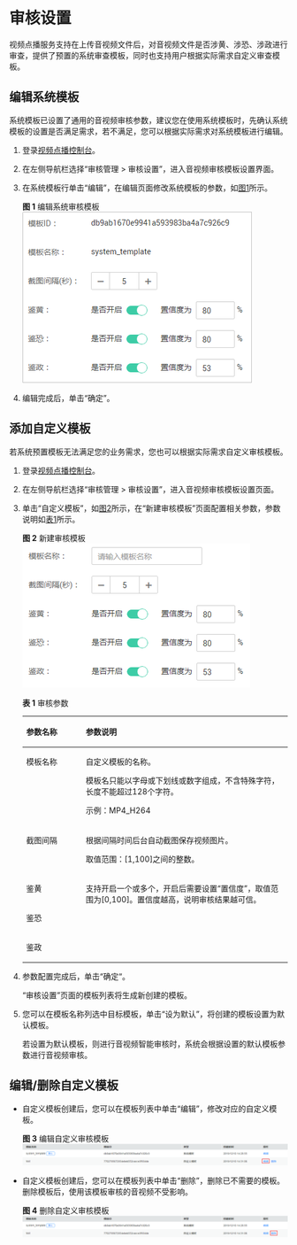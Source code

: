 # 审核设置<a name="vod_01_0057"></a>

视频点播服务支持在上传音视频文件后，对音视频文件是否涉黄、涉恐、涉政进行审查，提供了预置的系统审查模板，同时也支持用户根据实际需求自定义审查模板。

## 编辑系统模板<a name="section927531422114"></a>

系统模板已设置了通用的音视频审核参数，建议您在使用系统模板时，先确认系统模板的设置是否满足需求，若不满足，您可以根据实际需求对系统模板进行编辑。

1.  登录[视频点播控制台](视频点播控制台https://console.huaweicloud.com/vod)。
2.  在左侧导航栏选择“审核管理 \> 审核设置”，进入音视频审核模板设置界面。
3.  在系统模板行单击“编辑”，在编辑页面修改系统模板的参数，如[图1](#fig124991281575)所示。

    **图 1**  编辑系统审核模板<a name="fig124991281575"></a>  
    ![](figures/编辑系统审核模板.png "编辑系统审核模板")

4.  编辑完成后，单击“确定”。

## 添加自定义模板<a name="section1587923818403"></a>

若系统预置模板无法满足您的业务需求，您也可以根据实际需求自定义审核模板。

1.  登录[视频点播控制台](视频点播控制台https://console.huaweicloud.com/vod)。
2.  在左侧导航栏选择“审核管理 \> 审核设置”，进入音视频审核模板设置页面。
3.  单击“自定义模板”，如[图2](#fig105661124174414)所示，在“新建审核模板”页面配置相关参数，参数说明如[表1](#table18452955164118)所示。

    **图 2**  新建审核模板<a name="fig105661124174414"></a>  
    ![](figures/新建审核模板.png "新建审核模板")

    **表 1**  审核参数

    <a name="table18452955164118"></a>
    <table><thead align="left"><tr id="row104521855104115"><th class="cellrowborder" valign="top" width="22.45%" id="mcps1.2.3.1.1"><p id="p16452455134116"><a name="p16452455134116"></a><a name="p16452455134116"></a>参数名称</p>
    </th>
    <th class="cellrowborder" valign="top" width="77.55%" id="mcps1.2.3.1.2"><p id="p1445255564117"><a name="p1445255564117"></a><a name="p1445255564117"></a>参数说明</p>
    </th>
    </tr>
    </thead>
    <tbody><tr id="row37001686487"><td class="cellrowborder" valign="top" width="22.45%" headers="mcps1.2.3.1.1 "><p id="p67002081485"><a name="p67002081485"></a><a name="p67002081485"></a>模板名称</p>
    </td>
    <td class="cellrowborder" valign="top" width="77.55%" headers="mcps1.2.3.1.2 "><p id="p2557012969"><a name="p2557012969"></a><a name="p2557012969"></a>自定义模板的名称。</p>
    <p id="p1655711210611"><a name="p1655711210611"></a><a name="p1655711210611"></a>模板名只能以字母或下划线或数字组成，不含特殊字符，长度不能超过128个字符。</p>
    <p id="p1878834992017"><a name="p1878834992017"></a><a name="p1878834992017"></a>示例：MP4_H264</p>
    </td>
    </tr>
    <tr id="row24521455174116"><td class="cellrowborder" valign="top" width="22.45%" headers="mcps1.2.3.1.1 "><p id="p184522559411"><a name="p184522559411"></a><a name="p184522559411"></a>截图间隔</p>
    </td>
    <td class="cellrowborder" valign="top" width="77.55%" headers="mcps1.2.3.1.2 "><p id="p94527552417"><a name="p94527552417"></a><a name="p94527552417"></a>根据间隔时间后台自动截图保存视频图片。</p>
    <p id="p886862375012"><a name="p886862375012"></a><a name="p886862375012"></a>取值范围：[1,100]之间的整数。</p>
    </td>
    </tr>
    <tr id="row1445245524112"><td class="cellrowborder" valign="top" width="22.45%" headers="mcps1.2.3.1.1 "><p id="p1245216555419"><a name="p1245216555419"></a><a name="p1245216555419"></a>鉴黄</p>
    </td>
    <td class="cellrowborder" rowspan="3" valign="top" width="77.55%" headers="mcps1.2.3.1.2 "><p id="p114521155194115"><a name="p114521155194115"></a><a name="p114521155194115"></a>支持开启一个或多个，开启后需要设置<span class="parmname" id="parmname14525550411"><a name="parmname14525550411"></a><a name="parmname14525550411"></a>“置信度”</span>，取值范围为[0,100]。置信度越高，说明审核结果越可信。</p>
    </td>
    </tr>
    <tr id="row1452145513417"><td class="cellrowborder" valign="top" headers="mcps1.2.3.1.1 "><p id="p145235564114"><a name="p145235564114"></a><a name="p145235564114"></a>鉴恐</p>
    </td>
    </tr>
    <tr id="row1145215514116"><td class="cellrowborder" valign="top" headers="mcps1.2.3.1.1 "><p id="p12452755124115"><a name="p12452755124115"></a><a name="p12452755124115"></a>鉴政</p>
    </td>
    </tr>
    </tbody>
    </table>

4.  参数配置完成后，单击“确定“。

    “审核设置”页面的模板列表将生成新创建的模板。

5.  您可以在模板名称列选中目标模板，单击“设为默认”，将创建的模板设置为默认模板。

    若设置为默认模板，则进行音视频智能审核时，系统会根据设置的默认模板参数进行音视频审核。


## 编辑/删除自定义模板<a name="section11810175192410"></a>

-   自定义模板创建后，您可以在模板列表中单击“编辑”，修改对应的自定义模板。

    **图 3**  编辑自定义审核模板<a name="fig2303112915515"></a>  
    ![](figures/编辑自定义审核模板.png "编辑自定义审核模板")

-   自定义模板创建后，您可以在模板列表中单击“删除”，删除已不需要的模板。删除模板后，使用该模板审核的音视频不受影响。

    **图 4**  删除自定义审核模板<a name="fig27193125517"></a>  
    ![](figures/删除自定义审核模板.png "删除自定义审核模板")


